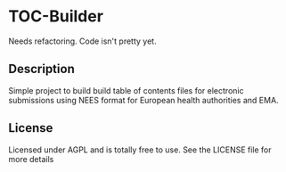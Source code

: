# TOC-Builder

Needs refactoring. Code isn't pretty yet.

## Description
Simple project to build build table of contents files for electronic submissions using NEES format for European health authorities and EMA. 

## License 
Licensed under AGPL and is totally free to use. See the LICENSE file for more details
